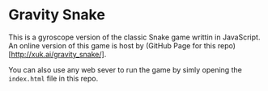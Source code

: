 # Gravity Snake

This is a gyroscope version of the classic Snake game writtin in JavaScript. An online version of this game is host by (GitHub Page for this repo)[http://xuk.ai/gravity_snake/].

You can also use any web sever to run the game by simly opening the `index.html` file in this repo.
